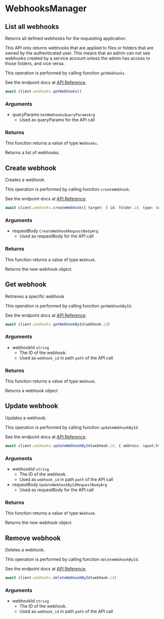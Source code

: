 # WebhooksManager

## List all webhooks

Returns all defined webhooks for the requesting application.

This API only returns webhooks that are applied to files or folders that are
owned by the authenticated user. This means that an admin can not see webhooks
created by a service account unless the admin has access to those folders, and
vice versa.

This operation is performed by calling function `getWebhooks`.

See the endpoint docs at
[API Reference](https://developer.box.com/reference/get-webhooks/).

<!-- sample get_webhooks -->
```ts
await client.webhooks.getWebhooks()
```

### Arguments

- queryParams `GetWebhooksQueryParamsArg`
  - Used as queryParams for the API call


### Returns

This function returns a value of type `Webhooks`.

Returns a list of webhooks.


## Create webhook

Creates a webhook.

This operation is performed by calling function `createWebhook`.

See the endpoint docs at
[API Reference](https://developer.box.com/reference/post-webhooks/).

<!-- sample post_webhooks -->
```ts
await client.webhooks.createWebhook({ target: { id: folder.id, type: &quot;folder&quot; as CreateWebhookRequestBodyArgTargetFieldTypeField } satisfies CreateWebhookRequestBodyArgTargetField, address: &quot;https://example.com/new-webhook&quot;, triggers: [&quot;FILE.UPLOADED&quot;] } satisfies CreateWebhookRequestBodyArg)
```

### Arguments

- requestBody `CreateWebhookRequestBodyArg`
  - Used as requestBody for the API call


### Returns

This function returns a value of type `Webhook`.

Returns the new webhook object.


## Get webhook

Retrieves a specific webhook

This operation is performed by calling function `getWebhookById`.

See the endpoint docs at
[API Reference](https://developer.box.com/reference/get-webhooks-id/).

<!-- sample get_webhooks_id -->
```ts
await client.webhooks.getWebhookById(webhook.id)
```

### Arguments

- webhookId `string`
  - The ID of the webhook.
  - Used as `webhook_id` in path `path` of the API call


### Returns

This function returns a value of type `Webhook`.

Returns a webhook object


## Update webhook

Updates a webhook.

This operation is performed by calling function `updateWebhookById`.

See the endpoint docs at
[API Reference](https://developer.box.com/reference/put-webhooks-id/).

<!-- sample put_webhooks_id -->
```ts
await client.webhooks.updateWebhookById(webhook.id, { address: &quot;https://example.com/updated-webhook&quot; } satisfies UpdateWebhookByIdRequestBodyArg)
```

### Arguments

- webhookId `string`
  - The ID of the webhook.
  - Used as `webhook_id` in path `path` of the API call
- requestBody `UpdateWebhookByIdRequestBodyArg`
  - Used as requestBody for the API call


### Returns

This function returns a value of type `Webhook`.

Returns the new webhook object.


## Remove webhook

Deletes a webhook.

This operation is performed by calling function `deleteWebhookById`.

See the endpoint docs at
[API Reference](https://developer.box.com/reference/delete-webhooks-id/).

<!-- sample delete_webhooks_id -->
```ts
await client.webhooks.deleteWebhookById(webhook.id)
```

### Arguments

- webhookId `string`
  - The ID of the webhook.
  - Used as `webhook_id` in path `path` of the API call


